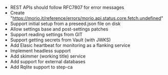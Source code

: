 - REST APIs should follow RFC7807 for error messages
- Create	"https://morio.it/reference/errors/morio.api.status.core.fetch.undefined"
- Support initial setup from a preseed.json file on disk
- Allow settings base and post-settings patches
- Support reading settings from GIT
- Support getting secrets from Vault (with JWKS)
- Add Elasic heartbeat for monitoring as a flanking service
- Implement headless support
- Add skimmer (working title) service
- Add support for external databases
- Add Rqlite support to step-ca
